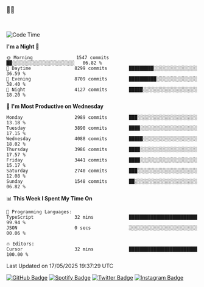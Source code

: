 ### 🤙🍺

<!-- <a href="https://github-readme-stats.vercel.app/api?username=hzak2xx&count_private=true&show_icons=true&theme=dracula">
  <img align="center" src="https://github-readme-stats.vercel.app/api?username=hzak2xx&count_private=true&show_icons=true&theme=dracula" />
</a>
</br> -->
</br>

<!--START_SECTION:waka-->
![Code Time](http://img.shields.io/badge/Code%20Time-4%2C209%20hrs%2040%20mins-blue)

**I'm a Night 🦉** 

```text
🌞 Morning                1547 commits        ██░░░░░░░░░░░░░░░░░░░░░░░   06.82 % 
🌆 Daytime                8299 commits        █████████░░░░░░░░░░░░░░░░   36.59 % 
🌃 Evening                8709 commits        ██████████░░░░░░░░░░░░░░░   38.40 % 
🌙 Night                  4127 commits        █████░░░░░░░░░░░░░░░░░░░░   18.20 % 
```
📅 **I'm Most Productive on Wednesday** 

```text
Monday                   2989 commits        ███░░░░░░░░░░░░░░░░░░░░░░   13.18 % 
Tuesday                  3890 commits        ████░░░░░░░░░░░░░░░░░░░░░   17.15 % 
Wednesday                4088 commits        █████░░░░░░░░░░░░░░░░░░░░   18.02 % 
Thursday                 3986 commits        ████░░░░░░░░░░░░░░░░░░░░░   17.57 % 
Friday                   3441 commits        ████░░░░░░░░░░░░░░░░░░░░░   15.17 % 
Saturday                 2740 commits        ███░░░░░░░░░░░░░░░░░░░░░░   12.08 % 
Sunday                   1548 commits        ██░░░░░░░░░░░░░░░░░░░░░░░   06.82 % 
```


📊 **This Week I Spent My Time On** 

```text
💬 Programming Languages: 
TypeScript               32 mins             █████████████████████████   99.94 % 
JSON                     0 secs              ░░░░░░░░░░░░░░░░░░░░░░░░░   00.06 % 

🔥 Editors: 
Cursor                   32 mins             █████████████████████████   100.00 % 
```


 Last Updated on 17/05/2025 19:37:29 UTC
<!--END_SECTION:waka-->

[![GitHub Badge](https://img.shields.io/badge/GitHub-100000?style=for-the-badge&logo=github&logoColor=white)](https://github.com/hzak2xx)
[![Spotify Badge](https://img.shields.io/badge/Spotify-1ED760?&style=for-the-badge&logo=spotify&logoColor=white)](https://open.spotify.com/user/uf90s6sbbh75a1mt44clkhkvf)
[![Twitter Badge](https://img.shields.io/badge/Twitter-1DA1F2?style=for-the-badge&logo=twitter&logoColor=white)](https://twitter.com/hzak2xx)
[![Instagram Badge](https://img.shields.io/badge/Instagram-E4405F?style=for-the-badge&logo=instagram&logoColor=white)](https://www.instagram.com/hzak2xx/)
